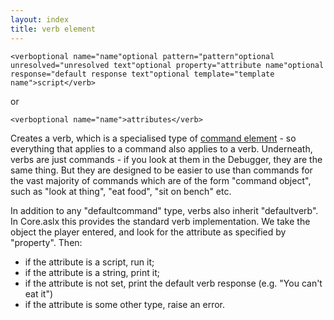 ```yaml
---
layout: index
title: verb element
---
```


    <verboptional name="name"optional pattern="pattern"optional unresolved="unresolved text"optional property="attribute name"optional response="default response text"optional template="template name">script</verb>

or

    <verboptional name="name">attributes</verb>

Creates a verb, which is a specialised type of [command element](command_element.html) - so everything that applies to a command also applies to a verb. Underneath, verbs are just commands - if you look at them in the Debugger, they are the same thing. But they are designed to be easier to use than commands for the vast majority of commands which are of the form "command object", such as "look at thing", "eat food", "sit on bench" etc.

In addition to any "defaultcommand" type, verbs also inherit "defaultverb". In Core.aslx this provides the standard verb implementation. We take the object the player entered, and look for the attribute as specified by "property". Then:

-   if the attribute is a script, run it;
-   if the attribute is a string, print it;
-   if the attribute is not set, print the default verb response (e.g. "You can't eat it")
-   if the attribute is some other type, raise an error.

